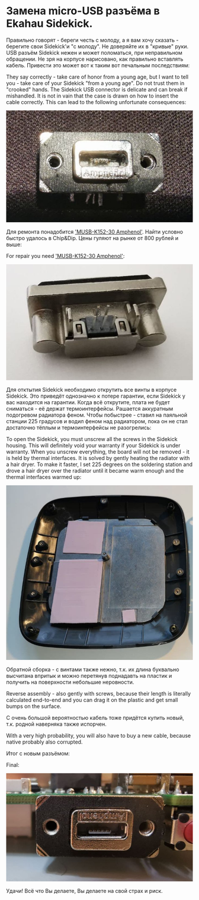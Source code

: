 # Замена micro-USB разъёма в Ekahau Sidekick.

Правильно говорят - береги честь с молоду, а я вам хочу сказать - берегите свои Sidekick'и "с молоду". Не доверяйте их в "кривые" руки. USB разъём Sidekick нежен и может поломаться, при неправильном обращении. Не зря на корпусе нарисовано, как правильно вставлять кабель. Привести это может вот к таким вот печальным последствиям:

They say correctly - take care of honor from a young age, but I want to tell you - take care of your Sidekick "from a young age". Do not trust them in "crooked" hands. The Sidekick USB connector is delicate and can break if mishandled. It is not in vain that the case is drawn on how to insert the cable correctly. This can lead to the following unfortunate consequences:

![Broken micro-USB](./images/Broken_micro-USB.jpg)

Для ремонта понадобится ['MUSB-K152-30 Amphenol'](./Amphenol/1musbk152xx.pdf). Найти условно быстро удалось в Chip&Dip. Цены гуляют на рынке от 800 рублей и выше:

For repair you need ['MUSB-K152-30 Amphenol'](./Amphenol/1musbk152xx.pdf):

![MUSB-K152-30](./images/MUSB-K152-30.jpg)

Для отктытия Sidekick необходимо открутить все винты в корпусе Sidekick. Это приведёт однозначно к потере гарантии, если Sidekick у вас находится на гарантии. Когда всё открутите, плата не будет сниматься - её держат термоинтерфейсы. Рашается аккуратным подогревом радиатора феном. Чтобы побыстрее - ставил на паяльной станции 225 градусов и водил феном над радиатором, пока он не стал достаточно тёплым и термоинтерфейсы не разогрелись:

To open the Sidekick, you must unscrew all the screws in the Sidekick housing. This will definitely void your warranty if your Sidekick is under warranty. When you unscrew everything, the board will not be removed - it is held by thermal interfaces. It is solved by gently heating the radiator with a hair dryer. To make it faster, I set 225 degrees on the soldering station and drove a hair dryer over the radiator until it became warm enough and the thermal interfaces warmed up:

![Thermointerfaces](./images/Thermointerfaces.jpg)

Обратной сборка - с винтами также нежно, т.к. их длина буквально высчитана впритык и можно перетянув поднадавть на пластик и получить на поверхности небольшие неровности.

Reverse assembly - also gently with screws, because their length is literally calculated end-to-end and you can drag it on the plastic and get small bumps on the surface.

С очень большой вероятностью кабель тоже придётся купить новый, т.к. родной наверняка также испорчен.

With a very high probability, you will also have to buy a new cable, because native probably also corrupted.

Итог с новым разъёмом:

Final:

![New micro-USB](./images/New%20micro-USB.jpg)

Удачи!
Всё что Вы делаете, Вы делаете на свой страх и риск.